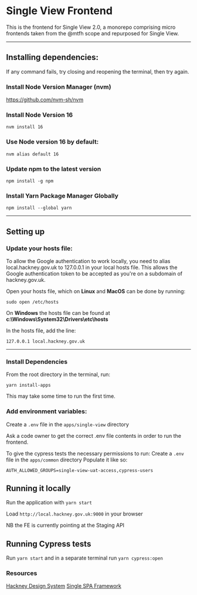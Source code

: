 # Single View Frontend

This is the frontend for Single View 2.0, a monorepo comprising micro
frontends taken from the @mtfh scope and repurposed for Single View.

<hr>

## Installing dependencies:
If any command fails, try closing and reopening the terminal, then try again.

### Install Node Version Manager (nvm)
https://github.com/nvm-sh/nvm

### Install Node Version 16

`nvm install 16`

### Use Node version 16 by default:

`nvm alias default 16`

### Update npm to the latest version

`npm install -g npm`

### Install Yarn Package Manager Globally

`npm install --global yarn`

<hr>

## Setting up
### Update your hosts file:
To allow the Google authentication to work locally, you need to alias local.hackney.gov.uk to 127.0.0.1 in your local hosts file. This allows the Google authentication token to be accepted as you're on a subdomain of hackney.gov.uk.


Open your hosts file, which on **Linux** and **MacOS** can be done by running:

`sudo open /etc/hosts`

On **Windows** the hosts file can be found at **c:\Windows\System32\Drivers\etc\hosts**

In the hosts file, add the line: 

`127.0.0.1 local.hackney.gov.uk`

<hr>

### Install Dependencies 

From the root directory in the terminal, run:

`yarn install-apps`

This may take some time to run the first time.

### Add environment variables:
Create a `.env` file in the `apps/single-view` directory

Ask a code owner to get the correct .env file contents in order to run the frontend.

To give the cypress tests the necessary permissions to run:
Create a `.env` file in the `apps/common` directory
Populate it like so:
```
AUTH_ALLOWED_GROUPS=single-view-uat-access,cypress-users
```

## Running it locally

Run the application with `yarn start`

Load `http://local.hackney.gov.uk:9000` in your browser

NB the FE is currently pointing at the Staging API

## Running Cypress tests

Run `yarn start` and in a separate terminal run `yarn cypress:open`

### Resources

[Hackney Design System](https://design-system.hackney.gov.uk/developing/installing-from-npm/)
[Single SPA Framework](https://single-spa.js.org/docs/getting-started-overview)
